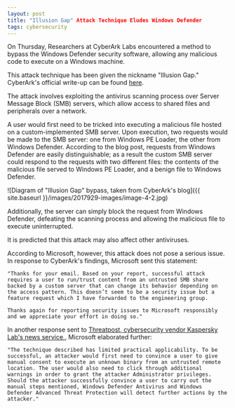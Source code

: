 ```yaml
---
layout: post
title: "Illusion Gap" Attack Technique Eludes Windows Defender
tags: cybersecurity
---
```


On Thursday, Researchers at CyberArk Labs encountered a method to bypass the Windows Defender security software, allowing any malicious code to execute on a Windows machine.

This attack technique has been given the nickname "Illusion Gap." CyberArk's official write-up can be found [here](https://www.cyberark.com/threat-research-blog/illusion-gap-antivirus-bypass-part-1/).

The attack involves exploiting the antivirus scanning process over Server Message Block (SMB) servers, which allow access to shared files and peripherals over a network.

A user would first need to be tricked into executing a malicious file hosted on a custom-implemented SMB server. Upon execution, two requests would be made to the SMB server: one from Windows PE Loader, the other from Windows Defender. According to the blog post, requests from Windows Defender are easily distinguishable; as a result the custom SMB server could respond to the requests with two different files: the contents of the malicious file served to Windows PE Loader, and a benign file to Windows Defender.

![Diagram of "Illusion Gap" bypass, taken from CyberArk's blog]({{ site.baseurl }}/images/2017929-images/image-4-2.jpg)

Additionally, the server can simply block the request from Windows Defender, defeating the scanning process and allowing the malicious file to execute uninterrupted.

It is predicted that this attack may also affect other antiviruses.

According to Microsoft, however, this attack does not pose a serious issue. In response to CyberArk's findings, Microsoft sent this statement:

```
"Thanks for your email. Based on your report, successful attack requires a user to run/trust content from an untrusted SMB share backed by a custom server that can change its behavior depending on the access pattern. This doesn’t seem to be a security issue but a feature request which I have forwarded to the engineering group.

Thanks again for reporting security issues to Microsoft responsibly and we appreciate your effort in doing so."
```

In another response sent to [Threatpost, cybersecurity vendor Kaspersky Lab's news service,](https://threatpost.com/windows-defender-bypass-tricks-os-into-running-malicious-code/128179/), Microsoft elaborated further:

```
"The technique described has limited practical applicability. To be successful, an attacker would first need to convince a user to give manual consent to execute an unknown binary from an untrusted remote location. The user would also need to click through additional warnings in order to grant the attacker Administrator privileges. Should the attacker successfully convince a user to carry out the manual steps mentioned, Windows Defender Antivirus and Windows Defender Advanced Threat Protection will detect further actions by the attacker."
```




